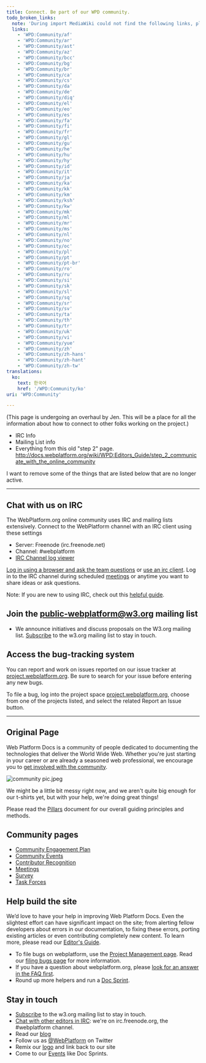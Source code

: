 ```yaml
---
title: Connect. Be part of our WPD community.
todo_broken_links:
  note: 'During import MediaWiki could not find the following links, please fix and adjust this list.'
  links:
    - 'WPD:Community/af'
    - 'WPD:Community/ar'
    - 'WPD:Community/ast'
    - 'WPD:Community/az'
    - 'WPD:Community/bcc'
    - 'WPD:Community/bg'
    - 'WPD:Community/br'
    - 'WPD:Community/ca'
    - 'WPD:Community/cs'
    - 'WPD:Community/da'
    - 'WPD:Community/de'
    - 'WPD:Community/diq'
    - 'WPD:Community/el'
    - 'WPD:Community/eo'
    - 'WPD:Community/es'
    - 'WPD:Community/fa'
    - 'WPD:Community/fi'
    - 'WPD:Community/fr'
    - 'WPD:Community/gl'
    - 'WPD:Community/gu'
    - 'WPD:Community/he'
    - 'WPD:Community/hu'
    - 'WPD:Community/hy'
    - 'WPD:Community/id'
    - 'WPD:Community/it'
    - 'WPD:Community/ja'
    - 'WPD:Community/ka'
    - 'WPD:Community/kk'
    - 'WPD:Community/km'
    - 'WPD:Community/ksh'
    - 'WPD:Community/kw'
    - 'WPD:Community/mk'
    - 'WPD:Community/ml'
    - 'WPD:Community/mr'
    - 'WPD:Community/ms'
    - 'WPD:Community/nl'
    - 'WPD:Community/no'
    - 'WPD:Community/oc'
    - 'WPD:Community/pl'
    - 'WPD:Community/pt'
    - 'WPD:Community/pt-br'
    - 'WPD:Community/ro'
    - 'WPD:Community/ru'
    - 'WPD:Community/si'
    - 'WPD:Community/sk'
    - 'WPD:Community/sl'
    - 'WPD:Community/sq'
    - 'WPD:Community/sr'
    - 'WPD:Community/sv'
    - 'WPD:Community/ta'
    - 'WPD:Community/th'
    - 'WPD:Community/tr'
    - 'WPD:Community/uk'
    - 'WPD:Community/vi'
    - 'WPD:Community/yue'
    - 'WPD:Community/zh'
    - 'WPD:Community/zh-hans'
    - 'WPD:Community/zh-hant'
    - 'WPD:Community/zh-tw'
translations:
  ko:
    text: 한국어
    href: '/WPD:Community/ko'
uri: 'WPD:Community'

---
```

(This page is undergoing an overhaul by Jen. This will be a place for all the information about how to connect to other folks working on the project.)

-   IRC Info
-   Mailing List info
-   Everything from this old "step 2" page. <http://docs.webplatform.org/wiki/WPD:Editors_Guide/step_2_communicate_with_the_online_community>

I want to remove some of the things that are listed below that are no longer active.

* * * * *

## <span>Chat with us on IRC</span>

The WebPlatform.org online community uses IRC and mailing lists extensively. Connect to the WebPlatform channel with an IRC client using these settings

-   Server: Freenode (irc.freenode.net)
-   Channel: \#webplatform
-   [IRC Channel log viewer](http://www.webplatform.org/talk/chatlogs)

[Log in using a browser and ask the team questions](http://webchat.freenode.net/?channels=#webplatform) or [use an irc client](/WPD:Editors_Guide/step_2_communicate_with_the_online_community/irc_clients). Log in to the IRC channel during scheduled [meetings](/WPD:Community/Meetings) or anytime you want to share ideas or ask questions.

Note: If you are new to using IRC, check out this [helpful guide](http://richard.esplins.org/siwi/2011/07/08/getting-started-freenode-irc/).

## <span>Join the public-webplatform@w3.org mailing list</span>

-   We announce initiatives and discuss proposals on the W3.org mailing list. [Subscribe](http://lists.w3.org/Archives/Public/public-webplatform/) to the w3.org mailing list to stay in touch.

## <span>Access the bug-tracking system</span>

You can report and work on issues reported on our issue tracker at [project.webplatform.org](http://project.webplatform.org). Be sure to search for your issue before entering any new bugs.

To file a bug, log into the project space [project.webplatform.org](http://project.webplatform.org), choose from one of the projects listed, and select the related Report an Issue button.

* * * * *

## <span>Original Page</span>

Web Platform Docs is a community of people dedicated to documenting the technologies that deliver the World Wide Web. Whether you're just starting in your career or are already a seasoned web professional, we encourage you to [get involved with the community](/WPD:Editors_Guide/step_2_communicate_with_the_online_community).

![community pic.jpeg](/WPD/assets/thumb/f/f7/community_pic.jpeg/200px-community_pic.jpeg)

We might be a little bit messy right now, and we aren't quite big enough for our t-shirts yet, but with your help, we're doing great things!

Please read the [Pillars](/WPD:Pillars) document for our overall guiding principles and methods.

## <span>Community pages</span>

-   [Community Engagement Plan](/WPD:Community/Community_Engagement_Plan)
-   [Community Events](/WPD:Community/Community_Events)
-   [Contributor Recognition](/WPD:Community/Contributor_Recognition)
-   [Meetings](/WPD:Community/Meetings)
-   [Survey](/WPD:Community/Survey)
-   [Task Forces](/WPD:Community/Task_Force)

## <span>Help build the site</span>

We’d love to have your help in improving Web Platform Docs. Even the slightest effort can have significant impact on the site; from alerting fellow developers about errors in our documentation, to fixing these errors, porting existing articles or even contributing completely new content. To learn more, please read our [Editor's Guide](/WPD:Editors_Guide).

-   To file bugs on webplatform, use the [Project Management page](http://project.webplatform.org). Read our [filing bugs page](http://docs.webplatform.org/wiki/WPD:Filing_Bugs) for more information.
-   If you have a question about webplatform.org, please [look for an answer in the FAQ first](/WPD:FAQ).
-   Round up more helpers and run a [Doc Sprint](/WPD:Doc_Sprint).

## <span>Stay in touch</span>

-   [Subscribe](http://lists.w3.org/Archives/Public/public-webplatform/) to the w3.org mailing list to stay in touch.
-   [Chat with other editors in IRC](/WPD:Editors_Guide/step_2_communicate_with_the_online_community#Join_the_conversation_on_the_IRC_channel): we're on irc.freenode.org, the \#webplatform channel.
-   Read our [blog](http://blog.webplatform.org/)
-   Follow us as [@WebPlatform](https://twitter.com/webplatform) on Twitter
-   Remix our [logo](http://www.webplatform.org/logo) and link back to our site
-   Come to our [Events](/WPD:Community/Community_Events) like Doc Sprints.
